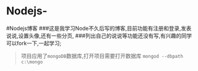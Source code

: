 # Nodejs-

#Nodejs博客
###这是我学习Node不久后写的博客,目前功能有注册和登录,发表说说,设置头像,还有一些分页,
###列出自己的说说等功能还没有写,有兴趣的同学可以fork一下,一起学习;
      
>项目应用了`mongoDB`数据库,打开项目需要打开数据库 `mongod --dbpath c:\mongo`
